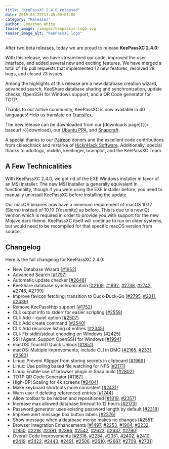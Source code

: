 ```yaml
---
title: "KeePassXC 2.4.0 released"
date: 2019-03-25T13:45:00+01:00
category: "Releases"
author: Jonathan White
teaser_image: /images/keepassxc-logo.svg
teaser_image_alt: "KeePassXC logo"
---
```


After two beta releases, today we are proud to release **KeePassXC 2.4.0**!

With this release, we have streamlined our code, improved the user interface,
and added several new and exciting features. We have merged a total of 116 pull
requests that implemented 12 new features, resolved 28 bugs, and closed 73 issues.

Among the highlights of this release are a new database creation wizard, advanced
search, KeeShare database sharing and synchronization, update checks, OpenSSH for
Windows support, and a QR Code generator for TOTP.

Thanks to our active community, KeePassXC is now available in 40 languages!
Help us translate on [Transifex](https://www.transifex.com/keepassxc/keepassxc/).

<!--more-->

The new release can be downloaded from our
[downloads page]({{< baseurl >}}download), our
[Ubuntu PPA](https://launchpad.net/~phoerious/+archive/ubuntu/keepassxc/),
and [Snapcraft](https://snapcraft.io/keepassxc/).

A special thanks to our [Patreon](https://patreon.com/keepassxc) donors and the
excellent code contributions from ckieschnick and mstarke of
[HicknHack Software](https://www.hicknhack-software.com).
Additionally, special thanks to adolfogc, mxk6n, kneitinger, brainplot, and the
KeePassXC Team.

## A Few Technicalities

With KeePassXC 2.4.0, we got rid of the EXE Windows installer in
favor of an MSI installer. The new MSI installer is generally equivalent
in functionality, though if you were using the EXE installer before,
you need to manually uninstall KeePassXC before installing the update.

Our macOS binaries now have a minimum requirement of macOS 10.12 (Sierra)
instead of 10.10 (Yosemite) as before. This is due to a new Qt version
which is required in order to provide you with support for the new Mojave
dark theme. KeePassXC itself will continue to run on older systems, but
would need to be recompiled for that specific macOS version from source.

## Changelog

Here is the full changelog for KeePassXC 2.4.0:

- New Database Wizard [[#1952](https://github.com/keepassxreboot/keepassxc/issues/1952)]
- Advanced Search [[#1797](https://github.com/keepassxreboot/keepassxc/issues/1797)]
- Automatic update checker [[#2648](https://github.com/keepassxreboot/keepassxc/issues/2648)]
- KeeShare database synchronization [[#2109](https://github.com/keepassxreboot/keepassxc/issues/2109), [#1992](https://github.com/keepassxreboot/keepassxc/issues/1992), [#2738](https://github.com/keepassxreboot/keepassxc/issues/2738), [#2742](https://github.com/keepassxreboot/keepassxc/issues/2742), [#2746](https://github.com/keepassxreboot/keepassxc/issues/2746), [#2739](https://github.com/keepassxreboot/keepassxc/issues/2739)]
- Improve favicon fetching; transition to Duck-Duck-Go [[#2795](https://github.com/keepassxreboot/keepassxc/issues/2795), [#2011](https://github.com/keepassxreboot/keepassxc/issues/2011), [#2439](https://github.com/keepassxreboot/keepassxc/issues/2439)]
- Remove KeePassHttp support [[#1752](https://github.com/keepassxreboot/keepassxc/issues/1752)]
- CLI: output info to stderr for easier scripting [[#2558](https://github.com/keepassxreboot/keepassxc/issues/2558)]
- CLI: Add --quiet option [[#2507](https://github.com/keepassxreboot/keepassxc/issues/2507)]
- CLI: Add create command [[#2540](https://github.com/keepassxreboot/keepassxc/issues/2540)]
- CLI: Add recursive listing of entries [[#2345](https://github.com/keepassxreboot/keepassxc/issues/2345)]
- CLI: Fix stdin/stdout encoding on Windows [[#2425](https://github.com/keepassxreboot/keepassxc/issues/2425)]
- SSH Agent: Support OpenSSH for Windows [[#1994](https://github.com/keepassxreboot/keepassxc/issues/1994)]
- macOS: TouchID Quick Unlock [[#1851](https://github.com/keepassxreboot/keepassxc/issues/1851)]
- macOS: Multiple improvements; include CLI in DMG [[#2165](https://github.com/keepassxreboot/keepassxc/issues/2165), [#2331](https://github.com/keepassxreboot/keepassxc/issues/2331), [#2583](https://github.com/keepassxreboot/keepassxc/issues/2583)]
- Linux: Prevent Klipper from storing secrets in clipboard [[#1969](https://github.com/keepassxreboot/keepassxc/issues/1969)]
- Linux: Use polling based file watching for NFS [[#2171](https://github.com/keepassxreboot/keepassxc/issues/2171)]
- Linux: Enable use of browser plugin in Snap build [[#2802](https://github.com/keepassxreboot/keepassxc/issues/2802)]
- TOTP QR Code Generator [[#1167](https://github.com/keepassxreboot/keepassxc/issues/1167)]
- High-DPI Scaling for 4k screens [[#2404](https://github.com/keepassxreboot/keepassxc/issues/2404)]
- Make keyboard shortcuts more consistent [[#2431](https://github.com/keepassxreboot/keepassxc/issues/2431)]
- Warn user if deleting referenced entries [[#1744](https://github.com/keepassxreboot/keepassxc/issues/1744)]
- Allow toolbar to be hidden and repositioned [[#1819](https://github.com/keepassxreboot/keepassxc/issues/1819), [#2357](https://github.com/keepassxreboot/keepassxc/issues/2357)]
- Increase max allowed database timeout to 12 hours [[#2173](https://github.com/keepassxreboot/keepassxc/issues/2173)]
- Password generator uses existing password length by default [[#2318](https://github.com/keepassxreboot/keepassxc/issues/2318)]
- Improve alert message box button labels [[#2376](https://github.com/keepassxreboot/keepassxc/issues/2376)]
- Show message when a database merge makes no changes [[#2551](https://github.com/keepassxreboot/keepassxc/issues/2551)]
- Browser Integration Enhancements [[#1497](https://github.com/keepassxreboot/keepassxc/issues/1497), [#2253](https://github.com/keepassxreboot/keepassxc/issues/2253), [#1904](https://github.com/keepassxreboot/keepassxc/issues/1904), [#2232](https://github.com/keepassxreboot/keepassxc/issues/2232), [#1850](https://github.com/keepassxreboot/keepassxc/issues/1850), [#2218](https://github.com/keepassxreboot/keepassxc/issues/2218), [#2391](https://github.com/keepassxreboot/keepassxc/issues/2391), [#2396](https://github.com/keepassxreboot/keepassxc/issues/2396), [#2542](https://github.com/keepassxreboot/keepassxc/issues/2542), [#2622](https://github.com/keepassxreboot/keepassxc/issues/2622), [#2637](https://github.com/keepassxreboot/keepassxc/issues/2637), [#2790](https://github.com/keepassxreboot/keepassxc/issues/2790)]
- Overall Code Improvements [[#2316](https://github.com/keepassxreboot/keepassxc/issues/2316), [#2284](https://github.com/keepassxreboot/keepassxc/issues/2284), [#2351](https://github.com/keepassxreboot/keepassxc/issues/2351), [#2402](https://github.com/keepassxreboot/keepassxc/issues/2402), [#2410](https://github.com/keepassxreboot/keepassxc/issues/2410), [#2419](https://github.com/keepassxreboot/keepassxc/issues/2419), [#2422](https://github.com/keepassxreboot/keepassxc/issues/2422), [#2443](https://github.com/keepassxreboot/keepassxc/issues/2443), [#2491](https://github.com/keepassxreboot/keepassxc/issues/2491), [#2506](https://github.com/keepassxreboot/keepassxc/issues/2506), [#2610](https://github.com/keepassxreboot/keepassxc/issues/2610), [#2667](https://github.com/keepassxreboot/keepassxc/issues/2667), [#2709](https://github.com/keepassxreboot/keepassxc/issues/2709), [#2731](https://github.com/keepassxreboot/keepassxc/issues/2731)]
